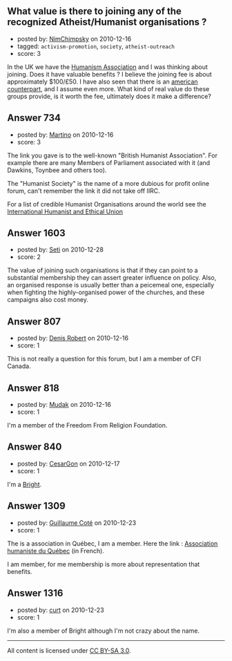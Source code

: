## What value is there to joining any of the recognized Atheist/Humanist organisations ?

- posted by: [NimChimpsky](https://stackexchange.com/users/-1/147-nimchimpsky) on 2010-12-16
- tagged: `activism-promotion`, `society`, `atheist-outreach`
- score: 3

In the UK we have the [Humanism Association][1] and I was thinking about joining. Does it have valuable benefits ? I believe the joining fee is about approximately $100/£50.  I have also seen that there is an [american counterpart][2], and I assume even more. What kind of real value do these groups provide, is it worth the fee, ultimately does it make a difference? 


  [1]: http://www.humanism.org.uk/home
  [2]: http://www.americanhumanist.org/


## Answer 734

- posted by: [Martino](https://stackexchange.com/users/-1/111-martino) on 2010-12-16
- score: 3

<p>The link you gave is to the well-known "British Humanist Association". For example there are many Members of Parliament associated with it (and Dawkins, Toynbee and others too). </p>

<p>The "Humanist Society" is the name of a more dubious for profit online forum, can't remember the link it did not take off IIRC.</p>

<p>For a list of credible Humanist Organisations around the world see the <a href="http://www.iheu.org/" rel="nofollow">International Humanist and Ethical Union</a> </p>



## Answer 1603

- posted by: [Seti](https://stackexchange.com/users/-1/247-seti) on 2010-12-28
- score: 2

The value of joining such organisations is that if they can point to a substantial membership they can assert greater influence on policy. Also, an organised response is usually better than a peicemeal one, especially when fighting the highly-organised power of the churches, and these campaigns also cost money. 


## Answer 807

- posted by: [Denis Robert](https://stackexchange.com/users/-1/122-denis-robert) on 2010-12-16
- score: 1

This is not really a question for this forum, but I am a member of CFI Canada.


## Answer 818

- posted by: [Mudak](https://stackexchange.com/users/-1/205-mudak) on 2010-12-16
- score: 1

I'm a member of the Freedom From Religion Foundation.


## Answer 840

- posted by: [CesarGon](https://stackexchange.com/users/-1/80-cesargon) on 2010-12-17
- score: 1

I'm a <a href="http://www.the-brights.net/">Bright</a>.


## Answer 1309

- posted by: [Guillaume Coté](https://stackexchange.com/users/-1/408-guillaume-cot) on 2010-12-23
- score: 1

<p>The is a association in Québec, I am a member.  Here the link : <a href="http://assohum.org" rel="nofollow">Association humaniste du Québec</a> (in French).</p>

<p>I am member, for me membership is more about representation that benefits.</p>



## Answer 1316

- posted by: [curt](https://stackexchange.com/users/-1/62-curt) on 2010-12-23
- score: 1

I'm also a member of Bright although I'm not crazy about the name.



---

All content is licensed under [CC BY-SA 3.0](https://creativecommons.org/licenses/by-sa/3.0/).
